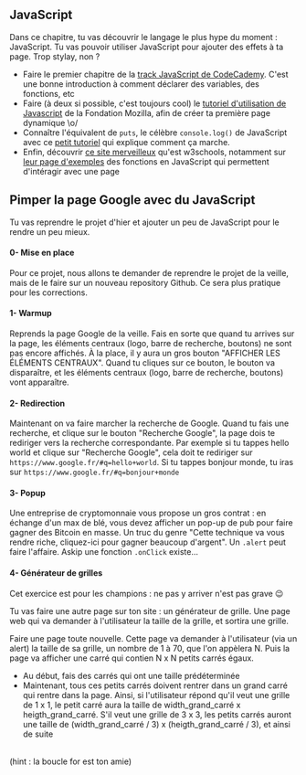 JavaScript
---------------

Dans ce chapitre, tu vas découvrir le langage le plus hype du moment : JavaScript. Tu vas pouvoir utiliser JavaScript pour ajouter des effets à ta page. Trop stylay, non ?

* Faire le premier chapitre de la [track JavaScript de CodeCademy](https://www.codecademy.com/learn/learn-javascript). C'est une bonne introduction à comment déclarer des variables, des fonctions, etc
* Faire (à deux si possible, c'est toujours cool) le [tutoriel d'utilisation de Javascript](https://developer.mozilla.org/fr/Apprendre/Commencer_avec_le_web/Les_bases_JavaScript) de la Fondation Mozilla, afin de créer ta première page dynamique \o/
* Connaître l'équivalent de `puts`, le célèbre `console.log()` de JavaScript avec ce [petit tutoriel](https://www.alsacreations.com/astuce/lire/1436-console-javascript.html) qui explique comment ça marche.
* Enfin, découvrir [ce site merveilleux](https://www.w3schools.com/) qu'est w3schools, notamment sur [leur page d'exemples](https://www.w3schools.com/js/js_examples.asp) des fonctions en JavaScript qui permettent d'intéragir avec une page


Pimper la page Google avec du JavaScript
-----------------------------

Tu vas reprendre le projet d'hier et ajouter un peu de JavaScript pour le rendre un peu mieux.

#### 0- Mise en place

Pour ce projet, nous allons te demander de reprendre le projet de la veille, mais de le faire sur un nouveau repository Github. Ce sera plus pratique pour les corrections.

#### 1- Warmup

Reprends la page Google de la veille. Fais en sorte que quand tu arrives sur la page, les éléments centraux (logo, barre de recherche, boutons) ne sont pas encore affichés. À la place, il y aura un gros bouton "AFFICHER LES ÉLÉMENTS CENTRAUX". Quand tu cliques sur ce bouton, le bouton va disparaître, et les éléments centraux (logo, barre de recherche, boutons) vont apparaître.

#### 2- Redirection

Maintenant on va faire marcher la recherche de Google. Quand tu fais une recherche, et clique sur le bouton "Recherche Google", la page dois te rediriger vers la recherche correspondante. Par exemple si tu tappes hello world et clique sur "Recherche Google", cela doit te rediriger sur `https://www.google.fr/#q=hello+world`. Si tu tappes bonjour monde, tu iras sur `https://www.google.fr/#q=bonjour+monde`

#### 3- Popup

Une entreprise de cryptomonnaie vous propose un gros contrat : en échange d'un max de blé, vous devez afficher un pop-up de pub pour faire gagner des Bitcoin en masse. Un truc du genre "Cette technique va vous rendre riche, cliquez-ici pour gagner beaucoup d'argent". Un `.alert` peut faire l'affaire. Askip une fonction `.onClick` existe... 

#### 4- Générateur de grilles

Cet exercice est pour les champions : ne pas y arriver n'est pas grave 😉

Tu vas faire une autre page sur ton site : un générateur de grille. Une page web qui va demander à l'utilisateur la taille de la grille, et sortira une grille.

Faire une page toute nouvelle. Cette page va demander à l'utilisateur (via un alert) la taille de sa grille, un nombre de 1 à 70, que l'on appèlera N. Puis la page va afficher une carré qui contien N x N petits carrés égaux.

* Au début, fais des carrés qui ont une taille prédéterminée
* Maintenant, tous ces petits carrés doivent rentrer dans un grand carré qui rentre dans la page. Ainsi, si l'utilisateur répond qu'il veut une grille de 1 x 1, le petit carré aura la taille de width_grand_carré x heigth_grand_carré. S'il veut une grille de 3 x 3, les petits carrés auront une taille de (width_grand_carré / 3) x (heigth_grand_carré / 3), et ainsi de suite
<br>
(hint : la boucle for est ton amie)


